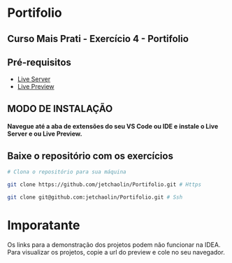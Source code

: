 # Portifolio

## **Curso Mais Prati - Exercício 4 - Portifolio**

## **Pré-requisitos**

* [Live Server](navegue-ate-a-aba-de-extensoes)
* [Live Preview](navegue-ate-a-aba-de-extensoes)

## **MODO DE INSTALAÇÃO**

#### Navegue até a aba de extensões do seu VS Code ou IDE e instale o Live Server e ou Live Preview.

## **Baixe o repositório com os exercícios**

```sh
# Clona o repositório para sua máquina

git clone https://github.com/jetchaolin/Portifolio.git # Https

git clone git@github.com:jetchaolin/Portifolio.git # Ssh
```

# **Imporatante**
Os links para a demonstração dos projetos podem não funcionar na IDEA.
<br>
Para visualizar os projetos, copie a url do preview e cole no seu navegador.
